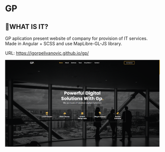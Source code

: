 # GP

## 📔WHAT IS IT?

GP aplication present website of company for provision of IT services. Made in Angular + SCSS and use MapLibre-GL-JS library.

URL: https://igorpelivanovic.github.io/gp/

![Screen](/src/assets/imgs/screen.png "Screen")